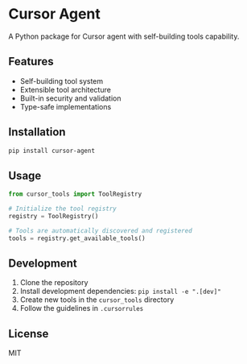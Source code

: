 # Cursor Agent

A Python package for Cursor agent with self-building tools capability.

## Features

- Self-building tool system
- Extensible tool architecture
- Built-in security and validation
- Type-safe implementations

## Installation

```bash
pip install cursor-agent
```

## Usage

```python
from cursor_tools import ToolRegistry

# Initialize the tool registry
registry = ToolRegistry()

# Tools are automatically discovered and registered
tools = registry.get_available_tools()
```

## Development

1. Clone the repository
2. Install development dependencies: `pip install -e ".[dev]"`
3. Create new tools in the `cursor_tools` directory
4. Follow the guidelines in `.cursorrules`

## License

MIT
